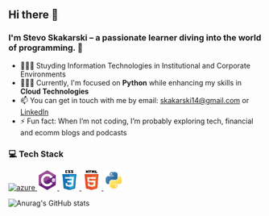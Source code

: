 ## Hi there 👋

### I'm Stevo Skakarski – a passionate learner diving into the world of programming. 🌱  
  
- 👩🏻‍🎓 Stuyding Information Technologies in Institutional and Corporate Environments
- 👩🏻‍💻 Currently, I'm focused on **Python** while enhancing my skills in **Cloud Technologies**
- 📫 You can get in touch with me by email: skakarski14@gmail.com or [LinkedIn](https://www.linkedin.com/in/stevo-skakarski-936913211/)
- ⚡ Fun fact: When I’m not coding, I’m probably exploring tech, financial and ecomm blogs and podcasts

### 💻 Tech Stack
<p align="left"> <a href="https://azure.microsoft.com/en-in/" target="_blank" rel="noreferrer"> <img src="https://www.vectorlogo.zone/logos/microsoft_azure/microsoft_azure-icon.svg" alt="azure" width="40" height="40"/> </a> <a href="https://www.w3schools.com/cs/" target="_blank" rel="noreferrer"> <img src="https://raw.githubusercontent.com/devicons/devicon/master/icons/csharp/csharp-original.svg" alt="csharp" width="40" height="40"/> </a> <a href="https://www.w3schools.com/css/" target="_blank" rel="noreferrer"> <img src="https://raw.githubusercontent.com/devicons/devicon/master/icons/css3/css3-original-wordmark.svg" alt="css3" width="40" height="40"/> </a> <a href="https://www.w3.org/html/" target="_blank" rel="noreferrer"> <img src="https://raw.githubusercontent.com/devicons/devicon/master/icons/html5/html5-original-wordmark.svg" alt="html5" width="40" height="40"/> </a> <a href="https://www.python.org" target="_blank" rel="noreferrer"> <img src="https://raw.githubusercontent.com/devicons/devicon/master/icons/python/python-original.svg" alt="python" width="40" height="40"/> </a> </p>

![Anurag's GitHub stats](https://github-readme-stats.vercel.app/api?username=stevx14&theme=vision-friendly-dark&show_icons=true)
